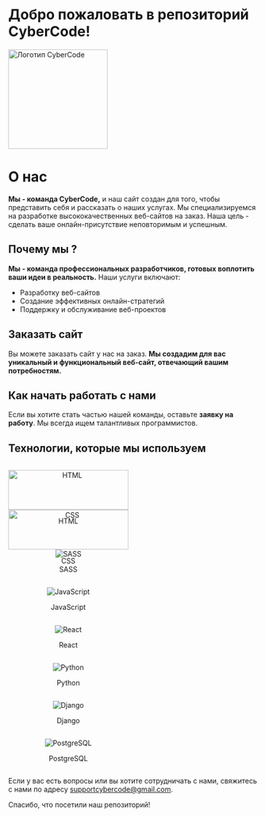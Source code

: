 # Добро пожаловать в репозиторий CyberCode!

<div>
  <img src="https://devcybercode.com/static/main/images/layout/codecraftheader.svg" alt="Логотип CyberCode" width="200">
</div>

<h1>О нас</h1>

**Мы - команда CyberCode,** и наш сайт создан для того, чтобы представить себя и рассказать о наших услугах. Мы специализируемся на разработке высококачественных веб-сайтов на заказ. Наша цель - сделать ваше онлайн-присутствие неповторимым и успешным.

## Почему мы ?

**Мы - команда профессиональных разработчиков, готовых воплотить ваши идеи в реальность.** Наши услуги включают:

- Разработку веб-сайтов
- Создание эффективных онлайн-стратегий
- Поддержку и обслуживание веб-проектов

## Заказать сайт

Вы можете заказать сайт у нас на заказ. **Мы создадим для вас уникальный и функциональный веб-сайт, отвечающий вашим потребностям.**

## Как начать работать с нами

Если вы хотите стать частью нашей команды, оставьте **заявку на работу**. Мы всегда ищем талантливых программистов.

## Технологии, которые мы используем

<div align="center" style="display: flex; flex-wrap: wrap; justify-content: space-between;">
  <div style="width: 48%; margin-right: 16px;">
    <p align="center"><img src="https://www.rosloto.net/public/userfiles/blog/2018-09/html5-games.jpg" alt="HTML" width="100%" height="auto"></p>
    <p align="center">HTML</p>
  </div>
  <div style="width: 48%; margin-right: 16px;">
    <p align="center"><img src="https://mind-flows.com/wp-content/uploads/2021/07/css.gif" alt="CSS" width="100%" height="auto"></p>
    <p align="center">CSS</p>
  </div>
  <div style="width: 48%; margin-right: 16px;">
    <p><img src="https://videosdeti.com.br/wp-content/uploads/2019/01/sass-cover.png" alt="SASS"></p>
    <p>SASS</p>
  </div>
  <div style="width: 48%; margin-right: 16px;">
    <p><img src="https://it-black.ru/wp-content/uploads/2017/08/javscript.png" alt="JavaScript"></p>
    <p>JavaScript</p>
  </div>
  <div style="width: 48%; margin-right: 16px;">
    <p><img src="https://treningi4you.com/upload/iblock/d87/js_react_shkola_programmirovaniya_khekslet.jpg" alt="React"></p>
    <p>React</p>
  </div>
  <div style="width: 48%; margin-right: 16px;">
    <p><img src="https://sun9-17.userapi.com/impg/H0Qn36Wnbe-DTQS476PQEA9dIZZMQ-uBcDal8w/5IkuysphJ4c.jpg?size=1890x800&quality=96&sign=b7fdd620c942cda80d3ed97de30c1fad&c_uniq_tag=DYIt0ssf_OkKeFiVL_T7iFsPBAVu3sqCFO3zP8IsJlI&type=album" alt="Python"></p>
    <p>Python</p>
  </div>
  <div style="width: 48%; margin-right: 16px;">
    <p><img src="https://hostgeek.ru/uploads/posts/2020-07/1593623379_deploj-django.jpg" alt="Django"></p>
    <p>Django</p>
  </div>
  <div style="width: 48%; margin-right: 16px;">
    <p><img src="https://www.linode.com/wp-content/uploads/2020/09/postgres-featured-image.png" alt="PostgreSQL"></p>
    <p>PostgreSQL</p>
  </div>
</div>

Если у вас есть вопросы или вы хотите сотрудничать с нами, свяжитесь с нами по адресу [supportcybercode@gmail.com](mailto:supportcybercode@gmail.com).

Спасибо, что посетили наш репозиторий!

